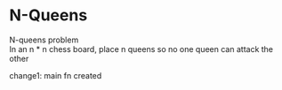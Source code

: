 # N-Queens
N-queens problem  
In an n * n chess board, place n queens so no one queen can attack the other

change1:
main fn created
